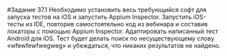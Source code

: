 #Задание 37.1
Необходимо установить весь требующийся софт для запуска тестов на iOS и запустить Appium Inspector.
Запустить iOS-тесты из IDE, повторив самостоятельно код из вебинара и составив локаторы с помощью Appium Inspector.
Адаптировать написанный тест Android для iOS. Тест будет делать поиск по несуществующему слову «wfewfewfwegweg» и убеждаться, что никаких результатов не найдено.